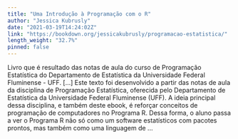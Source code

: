 ```yaml
---
title: "Uma Introdução à Programação com o R"
author: "Jessica Kubrusly"
date: "2021-03-19T14:24:02Z"
link: "https://bookdown.org/jessicakubrusly/programacao-estatistica/"
length_weight: "32.7%"
pinned: false
---
```


Livro que é resultado das notas de aula do curso de Programação Estatística do Departamento de Estatística da Universidade Federal Fluminense - UFF. [...] Este texto foi desenvolvido a partir das notas de aula da disciplina de Programação Estatística, oferecida pelo Departamento de Estatística da Universidade Federal Fluminense (UFF). A ideia principal dessa disciplina, e também deste ebook, é reforçar conceitos de programação de computadores no Programa R. Dessa forma, o aluno passa a ver o Programa R não só como um software estatísticos com pacotes prontos, mas também como uma linguagem de ...
